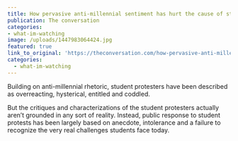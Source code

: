 ```yaml
---
title: How pervasive anti-millennial sentiment has hurt the cause of student protesters
publication: The conversation
categories: 
- what-im-watching
image: /uploads/1447983064424.jpg
featured: true
link_to_original: 'https://theconversation.com/how-pervasive-anti-millennial-sentiment-has-hurt-the-cause-of-student-protesters-51234'
categories:
  - what-im-watching
---
```


Building on anti-millennial rhetoric, student protesters have been described as overreacting, hysterical, entitled and coddled.

But the critiques and characterizations of the student protesters actually aren’t grounded in any sort of reality. Instead, public response to student protests has been largely based on anecdote, intolerance and a failure to recognize the very real challenges students face today.